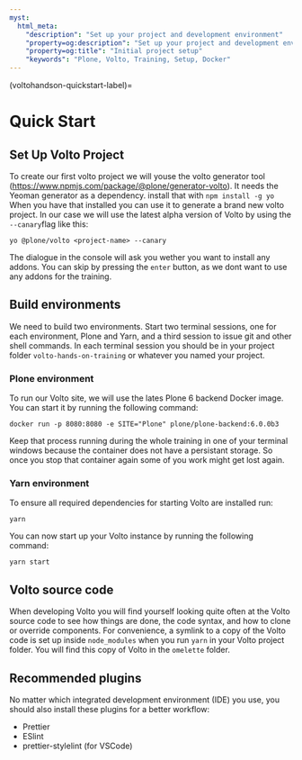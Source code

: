 ```yaml
---
myst:
  html_meta:
    "description": "Set up your project and development environment"
    "property=og:description": "Set up your project and development environment"
    "property=og:title": "Initial project setup"
    "keywords": "Plone, Volto, Training, Setup, Docker"
---
```


(voltohandson-quickstart-label)=

# Quick Start

## Set Up Volto Project

To create our first volto project we will youse the volto generator tool (https://www.npmjs.com/package/@plone/generator-volto). It needs the Yeoman generator as a dependency. install that with `npm install -g yo` When you have that installed you can use it to generate a brand new volto project. In our case we will use the latest alpha version of Volto by using the `--canary`flag like this:

```shell
yo @plone/volto <project-name> --canary
```

The dialogue in the console will ask you wether you want to install any addons. You can skip by pressing the `enter` button, as we dont want to use any addons for the training.

## Build environments

We need to build two environments.
Start two terminal sessions, one for each environment, Plone and Yarn, and a third session to issue git and other shell commands.
In each terminal session you should be in your project folder `volto-hands-on-training` or whatever you named your project.

### Plone environment

To run our Volto site, we will use the lates Plone 6 backend Docker image.
You can start it by running the following command:

```shell
docker run -p 8080:8080 -e SITE="Plone" plone/plone-backend:6.0.0b3
```

Keep that process running during the whole training in one of your terminal windows because the container does not have a persistant storage. So once you stop that container again some of you work might get lost again.

### Yarn environment

To ensure all required dependencies for starting Volto are installed run:

```shell
yarn
```

You can now start up your Volto instance by running the following command:

```shell
yarn start
```

## Volto source code

When developing Volto you will find yourself looking quite often at the Volto source code to see how things are done, the code syntax, and how to clone or override components.
For convenience, a symlink to a copy of the Volto code is set up inside `node_modules` when you run `yarn` in your Volto project folder.
You will find this copy of Volto in the `omelette` folder.

## Recommended plugins

No matter which integrated development environment (IDE) you use, you should also install these plugins for a better workflow:

- Prettier
- ESlint
- prettier-stylelint (for VSCode)
